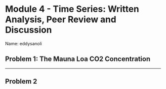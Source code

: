 # Module 4 - Time Series: Written Analysis, Peer Review and Discussion

Name: eddysanoli

## Problem 1: The Mauna Loa CO2 Concentration

----

## Problem 2
